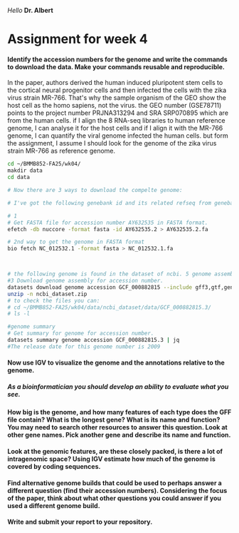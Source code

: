 *Hello* **Dr. Albert**
# Assignment for week 4

#### Identify the accession numbers for the genome and write the commands to download the data. Make your commands reusable and reproducible.
In the paper, authors derived the human induced pluripotent stem cells to the cortical neural progenitor cells and then infected the cells with the zika virus strain MR-766. That's why the sample organism of the GEO show the host cell as the homo sapiens, not the virus. the GEO number (GSE78711) points to the  project number PRJNA313294 and SRA SRP070895 which are from the human cells. if I align the 8 RNA-seq libraries to human reference genome, I can analyse it for the host cells and if I align it with the MR-766 genome, I can quantify the viral genome infected the human cells. but form the assignment, I assume I should look for the genome of the zika virus strain MR-766 as reference genome.

```bash
cd ~/BMMB852-FA25/wk04/
makdir data
cd data

# Now there are 3 ways to download the compelte genome:

# I've got the following genebank id and its related refseq from genebank. the paper actually cited the paper which isolate the genome in 1952, but I could not find the specific sequence of that paper.

# 1
# Get FASTA file for accession number AY632535 in FASTA format.
efetch -db nuccore -format fasta -id AY632535.2 > AY632535.2.fa

# 2nd way to get the genome in FASTA format
bio fetch NC_012532.1 -format fasta > NC_012532.1.fa



# the following genome is found in the dataset of ncbi. 5 genome assemblies will shown, and from them one is form MR766 strain. this genome I think is different from the #1 and #2, so I will download both reference genome for comparison.
#3 Download genome assembly for accession number.
datasets download genome accession GCF_000882815 --include gff3,gtf,genome
unzip -n ncbi_dataset.zip
# to check the files you can:
# cd ~/BMMB852-FA25/wk04/data/ncbi_dataset/data/GCF_000882815.3/
# ls -l 

#genome summary
# Get summary for genome for accession number.
datasets summary genome accession GCF_000882815.3 | jq
#The release date for this genome number is 2009
```


#### Now use IGV to visualize the genome and the annotations relative to the genome.

##### As a bioinformatician you should develop an ability to evaluate what you see.

#### How big is the genome, and how many features of each type does the GFF file contain? What is the longest gene? What is its name and function? You may need to search other resources to answer this question. Look at other gene names. Pick another gene and describe its name and function.

#### Look at the genomic features, are these closely packed, is there a lot of intragenomic space? Using IGV estimate how much of the genome is covered by coding sequences.

#### Find alternative genome builds that could be used to perhaps answer a different question (find their accession numbers). Considering the focus of the paper, think about what other questions you could answer if you used a different genome build.

#### Write and submit your report to your repository.